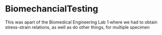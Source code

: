 # BiomechancialTesting
This was apart of the Biomedical Engineering Lab 1 where we had to obtain stress-strain relations, as well as do other things, for multiple specimen
